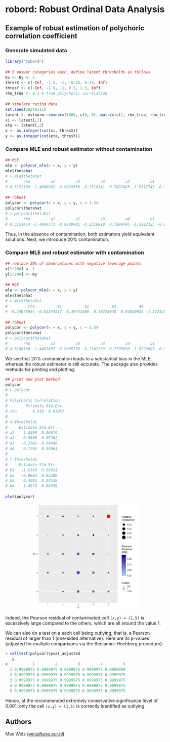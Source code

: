 # robord: Robust Ordinal Data Analysis

## Example of robust estimation of polychoric correlation coefficient

### Generate simulated data

```R
library("robord")

## 5 answer categories each, define latent thresholds as follows
Kx <- Ky <- 5
thresX <- c(-Inf, -1.5, -1, -0.25, 0.75, Inf)
thresY <- c(-Inf, -1.5, -1, 0.5, 1.5, Inf)
rho_true <- 0.3 # true polychoric correlation

## simulate rating data
set.seed(20240111)
latent <- mvtnorm::rmvnorm(1000, c(0, 0), matrix(c(1, rho_true, rho_true, 1), 2, 2))
xi <- latent[,1]
eta <- latent[,2]
x <- as.integer(cut(xi, thresX))
y <- as.integer(cut(eta, thresY))
```

### Compare MLE and robust estimator without contamination

```R
## MLE
mle <- polycor_mle(x = x, y = y)
mle$thetahat 
# > mle$thetahat
#       rho         a1         a2         a3         a4         b1         b2         b3         b4 
# 0.3151109 -1.4868862 -0.9829336 -0.2318141  0.7887485 -1.5112743 -0.9889993  0.4276572  1.4582239 

## robust
polycor <- polycor(x = x, y = y, c = 1.5)
polycor$thetahat
# > polycor$thetahat
#       rho         a1         a2         a3         a4         b1         b2         b3         b4 
# 0.3151414 -1.4868373 -0.9829001 -0.2316910  0.7888495 -1.5112325 -0.9889749  0.4277239  1.4582497
```

Thus, in the absence of contamination, both estimators yield equivalent solutions. Next, we introduce 20% contamination.

### Compare MLE and robust estimator with contamination

```R
## replace 20% of observations with negative leverage points
x[1:200] <- 1
y[1:200] <- Ky

## MLE
mle <- polycor_mle(x = x, y = y)
mle$thetahat 
# > mle$thetahat
#         rho          a1          a2          a3          a4          b1          b2          b3          b4 
# -0.34675954 -0.63244517 -0.39741400  0.10278048  0.93030935 -1.57214524 -1.12479616  0.03080319  0.63796166 

## robust
polycor <- polycor(x = x, y = y, c = 1.5)
polycor$thetahat
# > polycor$thetahat
#       rho         a1         a2         a3         a4         b1         b2         b3         b4 
# 0.3180104 -1.4461457 -0.9605778 -0.2342293  0.7795890 -1.5299883 -0.9981569  0.4092214  1.4566111 

```

We see that 20% contamination leads to a substantial bias in the MLE, whereas the robust estimator is still accurate.
The package also provides methods for printing and plotting:

```R
## print and plot method
polycor
# > polycor
# 
# Polychoric Correlation
#        Estimate Std.Err.
# rho       0.318  0.03857
# 
# X-thresholds
#     Estimate Std.Err.
# a1   -1.4460  0.06619
# a2   -0.9606  0.05262
# a3   -0.2342  0.04449
# a4    0.7796  0.04961
# 
# Y-thresholds
#     Estimate Std.Err.
# b1   -1.5300  0.06931
# b2   -0.9982  0.05309
# b3    0.4092  0.04538
# b4    1.4570  0.06759

plot(polycor)
```

<img src="./inst/doc/readme_plots/READMEplot.svg" width="67%" style="display: block; margin: auto;" />

Indeed, the Pearson residual of contaminated cell `(x,y) = (1,5)` is excessively large compared to the others, which are all around the value 1.

We can also do a test on a each cell being outlying, that is, a Pearson residual of larger than 1 (one-sided alternative). Here are its p-values (adjusted for multiple comparisons via the Benjamini-Hochberg procedure):

```R
> celltest(polycor)$pval_adjusted
   y
x           1         2         3         4         5
  1 0.9999975 0.9999975 0.9999975 0.9999975 0.0000000
  2 0.9999975 0.9999975 0.9999975 0.9999975 0.9999975
  3 0.9999975 0.9999975 0.9999975 0.9999975 0.9999975
  4 0.9999975 0.9999975 0.9999975 0.9999975 0.9999975
  5 0.9999975 0.9999975 0.9999975 0.9999975 0.9999975
```

Hence, at the recommended extremely conservative significance level of 0.001, only the cell  `(x,y) = (1,5)` is correctly identified as outlying.


## Authors
Max Welz (welz@ese.eur.nl)
